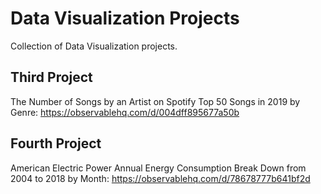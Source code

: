 # Data Visualization Projects
Collection of Data Visualization projects.

## Third Project
The Number of Songs by an Artist on Spotify Top 50 Songs in 2019 by Genre: https://observablehq.com/d/004dff895677a50b

## Fourth Project
American Electric Power Annual Energy Consumption Break Down from 2004 to 2018 by Month: https://observablehq.com/d/78678777b641bf2d
